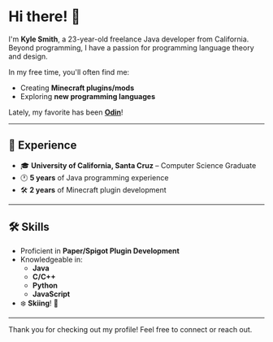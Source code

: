 # Hi there! 👋  

I'm **Kyle Smith**, a 23-year-old freelance Java developer from California.  
Beyond programming, I have a passion for programming language theory and design.  

In my free time, you'll often find me:  
- Creating **Minecraft plugins/mods**  
- Exploring **new programming languages**  

Lately, my favorite has been [**Odin**](https://odin-lang.org/)!

---

## 💼 Experience  
- 🎓 **University of California, Santa Cruz** – Computer Science Graduate  
- 🕐 **5 years** of Java programming experience  
- 🛠️ **2 years** of Minecraft plugin development  

---

## 🛠️ Skills  
- Proficient in **Paper/Spigot Plugin Development**  
- Knowledgeable in:  
  - **Java**  
  - **C/C++**  
  - **Python**  
  - **JavaScript**  
- ❄️ **Skiing**! 🎿  

---

Thank you for checking out my profile! Feel free to connect or reach out.



